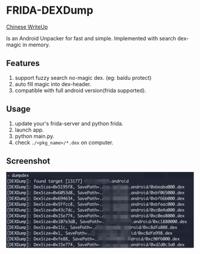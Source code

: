 # FRIDA-DEXDump

[Chinese WriteUp](https://bbs.pediy.com/thread-257829.htm)

Is an Android Unpacker for fast and simple.
Implemented with search dex-magic in memory.

## Features
1. support fuzzy search no-magic dex. (eg: baidu protect)
2. auto fill magic into dex-header.
3. compatible with full android version(frida supported).

## Usage
1. update your's frida-server and python frida.
2. launch app.
3. python main.py.
4. check `./<pkg_name>/*.dex` on computer.

## Screenshot

![](screenshot.png)
